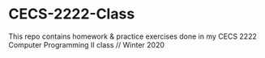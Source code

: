 # CECS-2222-Class

This repo contains homework & practice exercises done in my CECS 2222 Computer Programming II class // Winter 2020
